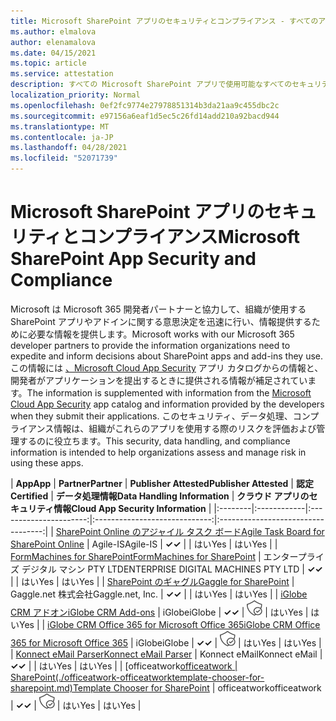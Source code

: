 ```yaml
---
title: Microsoft SharePoint アプリのセキュリティとコンプライアンス - すべてのアプリ
ms.author: elmalova
author: elenamalova
ms.date: 04/15/2021
ms.topic: article
ms.service: attestation
description: すべての Microsoft SharePoint アプリで使用可能なすべてのセキュリティおよびコンプライアンス情報。
localization_priority: Normal
ms.openlocfilehash: 0ef2fc9774e27978851314b3da21aa9c455dbc2c
ms.sourcegitcommit: e97156a6eaf1d5ec5c26fd14add210a92bacd944
ms.translationtype: MT
ms.contentlocale: ja-JP
ms.lasthandoff: 04/28/2021
ms.locfileid: "52071739"
---
```

# <a name="microsoft-sharepoint-app-security-and-compliance"></a><span data-ttu-id="d522d-103">Microsoft SharePoint アプリのセキュリティとコンプライアンス</span><span class="sxs-lookup"><span data-stu-id="d522d-103">Microsoft SharePoint App Security and Compliance</span></span>

<span data-ttu-id="d522d-104">Microsoft は Microsoft 365 開発者パートナーと協力して、組織が使用する SharePoint アプリやアドインに関する意思決定を迅速に行い、情報提供するために必要な情報を提供します。</span><span class="sxs-lookup"><span data-stu-id="d522d-104">Microsoft works with our Microsoft 365 developer partners to provide the information organizations need to expedite and inform decisions about SharePoint apps and add-ins they use.</span></span> <span data-ttu-id="d522d-105">この情報には [、Microsoft Cloud App Security](https://www.microsoft.com/en-us/enterprise-mobility-security/cloud-app-security) アプリ カタログからの情報と、開発者がアプリケーションを提出するときに提供される情報が補足されています。</span><span class="sxs-lookup"><span data-stu-id="d522d-105">The information is supplemented with information from the [Microsoft Cloud App Security](https://www.microsoft.com/en-us/enterprise-mobility-security/cloud-app-security) app catalog and information provided by the developers when they submit their applications.</span></span> <span data-ttu-id="d522d-106">このセキュリティ、データ処理、コンプライアンス情報は、組織がこれらのアプリを使用する際のリスクを評価および管理するのに役立ちます。</span><span class="sxs-lookup"><span data-stu-id="d522d-106">This security, data handling, and compliance information is intended to help organizations assess and manage risk in using these apps.</span></span>

| <span data-ttu-id="d522d-107">**App**</span><span class="sxs-lookup"><span data-stu-id="d522d-107">**App**</span></span> | <span data-ttu-id="d522d-108">**Partner**</span><span class="sxs-lookup"><span data-stu-id="d522d-108">**Partner**</span></span> | <span data-ttu-id="d522d-109">**Publisher Attested**</span><span class="sxs-lookup"><span data-stu-id="d522d-109">**Publisher Attested**</span></span> | <span data-ttu-id="d522d-110">**認定**</span><span class="sxs-lookup"><span data-stu-id="d522d-110">**Certified**</span></span> | <span data-ttu-id="d522d-111">**データ処理情報**</span><span class="sxs-lookup"><span data-stu-id="d522d-111">**Data Handling Information**</span></span> | <span data-ttu-id="d522d-112">**クラウド アプリのセキュリティ情報**</span><span class="sxs-lookup"><span data-stu-id="d522d-112">**Cloud App Security Information**</span></span> |
|:--------|:------------|:----------------------:|:-----------------------------:|:----------------------------------:|
| [<span data-ttu-id="d522d-113">SharePoint Online のアジャイル タスク ボード</span><span class="sxs-lookup"><span data-stu-id="d522d-113">Agile Task Board for SharePoint Online</span></span>](./agile-is-task-board-for-sharepoint-online.md) | <span data-ttu-id="d522d-114">Agile-IS</span><span class="sxs-lookup"><span data-stu-id="d522d-114">Agile-IS</span></span> | <span data-ttu-id="d522d-115">**✓**</span><span class="sxs-lookup"><span data-stu-id="d522d-115">**✓**</span></span> |  | <span data-ttu-id="d522d-116">はい</span><span class="sxs-lookup"><span data-stu-id="d522d-116">Yes</span></span> | <span data-ttu-id="d522d-117">はい</span><span class="sxs-lookup"><span data-stu-id="d522d-117">Yes</span></span> |
| [<span data-ttu-id="d522d-118">FormMachines for SharePoint</span><span class="sxs-lookup"><span data-stu-id="d522d-118">FormMachines for SharePoint</span></span>](./enterprise-digital-machines-pty-ltd-formmachines-for-sharepoint.md) | <span data-ttu-id="d522d-119">エンタープライズ デジタル マシン PTY LTD</span><span class="sxs-lookup"><span data-stu-id="d522d-119">ENTERPRISE DIGITAL MACHINES PTY LTD</span></span> | <span data-ttu-id="d522d-120">**✓**</span><span class="sxs-lookup"><span data-stu-id="d522d-120">**✓**</span></span> |  | <span data-ttu-id="d522d-121">はい</span><span class="sxs-lookup"><span data-stu-id="d522d-121">Yes</span></span> | <span data-ttu-id="d522d-122">はい</span><span class="sxs-lookup"><span data-stu-id="d522d-122">Yes</span></span> |
| [<span data-ttu-id="d522d-123">SharePoint のギャグル</span><span class="sxs-lookup"><span data-stu-id="d522d-123">Gaggle for SharePoint</span></span>](./gagglenet-inc-gaggle-for-sharepoint.md) | <span data-ttu-id="d522d-124">Gaggle.net 株式会社</span><span class="sxs-lookup"><span data-stu-id="d522d-124">Gaggle.net, Inc.</span></span> | <span data-ttu-id="d522d-125">**✓**</span><span class="sxs-lookup"><span data-stu-id="d522d-125">**✓**</span></span> |  | <span data-ttu-id="d522d-126">はい</span><span class="sxs-lookup"><span data-stu-id="d522d-126">Yes</span></span> | <span data-ttu-id="d522d-127">はい</span><span class="sxs-lookup"><span data-stu-id="d522d-127">Yes</span></span> |
| [<span data-ttu-id="d522d-128">iGlobe CRM アドオン</span><span class="sxs-lookup"><span data-stu-id="d522d-128">iGlobe CRM Add-ons</span></span>](./iglobe-crm-add-ons.md) | <span data-ttu-id="d522d-129">iGlobe</span><span class="sxs-lookup"><span data-stu-id="d522d-129">iGlobe</span></span> | <span data-ttu-id="d522d-130">**✓**</span><span class="sxs-lookup"><span data-stu-id="d522d-130">**✓**</span></span> | <img alt="Certified application badge" src="../media/certified-badge.png" height="25" width="25" /> | <span data-ttu-id="d522d-131">はい</span><span class="sxs-lookup"><span data-stu-id="d522d-131">Yes</span></span> | <span data-ttu-id="d522d-132">はい</span><span class="sxs-lookup"><span data-stu-id="d522d-132">Yes</span></span> |
| [<span data-ttu-id="d522d-133">iGlobe CRM Office 365 for Microsoft Office 365</span><span class="sxs-lookup"><span data-stu-id="d522d-133">iGlobe CRM Office 365 for Microsoft Office 365</span></span>](./iglobe-crm-office-365-for-microsoft.md) | <span data-ttu-id="d522d-134">iGlobe</span><span class="sxs-lookup"><span data-stu-id="d522d-134">iGlobe</span></span> | <span data-ttu-id="d522d-135">**✓**</span><span class="sxs-lookup"><span data-stu-id="d522d-135">**✓**</span></span> | <img alt="Certified application badge" src="../media/certified-badge.png" height="25" width="25" /> | <span data-ttu-id="d522d-136">はい</span><span class="sxs-lookup"><span data-stu-id="d522d-136">Yes</span></span> | <span data-ttu-id="d522d-137">はい</span><span class="sxs-lookup"><span data-stu-id="d522d-137">Yes</span></span> |
| [<span data-ttu-id="d522d-138">Konnect eMail Parser</span><span class="sxs-lookup"><span data-stu-id="d522d-138">Konnect eMail Parser</span></span>](./konnect-email-parser.md) | <span data-ttu-id="d522d-139">Konnect eMail</span><span class="sxs-lookup"><span data-stu-id="d522d-139">Konnect eMail</span></span> | <span data-ttu-id="d522d-140">**✓**</span><span class="sxs-lookup"><span data-stu-id="d522d-140">**✓**</span></span> |  | <span data-ttu-id="d522d-141">はい</span><span class="sxs-lookup"><span data-stu-id="d522d-141">Yes</span></span> | <span data-ttu-id="d522d-142">はい</span><span class="sxs-lookup"><span data-stu-id="d522d-142">Yes</span></span> |
| <span data-ttu-id="d522d-143">[officeatwork</span><span class="sxs-lookup"><span data-stu-id="d522d-143">[officeatwork</span></span> | <span data-ttu-id="d522d-144">SharePoint(./officeatwork-officeatworktemplate-chooser-for-sharepoint.md)</span><span class="sxs-lookup"><span data-stu-id="d522d-144">Template Chooser for SharePoint](./officeatwork-officeatworktemplate-chooser-for-sharepoint.md)</span></span> | <span data-ttu-id="d522d-145">officeatwork</span><span class="sxs-lookup"><span data-stu-id="d522d-145">officeatwork</span></span> | <span data-ttu-id="d522d-146">**✓**</span><span class="sxs-lookup"><span data-stu-id="d522d-146">**✓**</span></span> | <img alt="Certified application badge" src="../media/certified-badge.png" height="25" width="25" /> | <span data-ttu-id="d522d-147">はい</span><span class="sxs-lookup"><span data-stu-id="d522d-147">Yes</span></span> | <span data-ttu-id="d522d-148">はい</span><span class="sxs-lookup"><span data-stu-id="d522d-148">Yes</span></span> |

